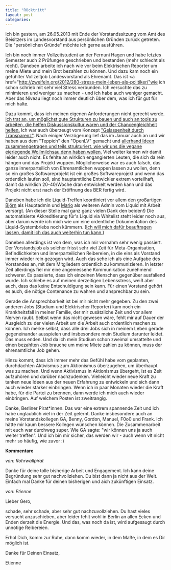 ```yaml
---
title: "Rücktritt"
layout: post
categories: 
---
```

Ich bin gestern, am 26.05.2013 mit Ende der Vorstandssitzung vom Amt des Beisitzers im Landesvorstand aus persönlichen Gründen zurück getreten. Die "persönlichen Gründe" möchte ich gerne ausführen.

Ich bin noch immer Vollzeitstudent an der Fernuni Hagen und habe letztes Semester auch 2 Prüfungen geschrieben und bestanden (mehr schlecht als recht). Daneben arbeite ich nach wie vor beim Elektrischen Reporter um meine Miete und mein Brot bezahlen zu können. Und dazu kam noch ein gefühlter Vollzeitjob Landesvorstand als Ehrenamt. Das ist <a href="http://zweifeln.org/2012/280-stress-mein-leben-als-politiker/"wie ich schon schrieb</a> mit sehr viel Stress verbunden. Ich versuchte das zu minimieren und weniger zu machen - und ich habe auch weniger gemacht. Aber das Niveau liegt noch immer deutlich über dem, was ich für gut für mich halte.

Dazu kommt, dass ich meinen eigenen Anforderungen nicht gerecht werde. <a href="https://wiki.piratenpartei.de/BE:Parteitag/2012.2/Kandidaten/Zweifeln#Ich_kandidiere">Ich trat an, um möglichst gute Strukturen zu bauen und auch an tools zu arbeiten, die helfen Diskussionskultur waren und der Chancengleichheit helfen.</a> Ich war auch überzeugt vom Konzept <a href="https://wiki.piratenpartei.de/BE:Gelassenheit_durch_Transparenz">"Gelassenheit durch Transparenz"</a>. Nach einiger Verzögerung lief das im Januar auch an und wir haben aus dem "Teppich" den "OpenLV" gemacht und <a href="https://lavobe.piratenpad.de/OpenLV-Struktur">allerhand Ideen zusammengetragen und teils strukturiert, wie wir uns die vegane eierlegende Wollmilchsau denn haben wollen.</a> Viel weiter kamen wir damit leider auch nicht. Es fehlte an wirklich engangierten Leuten, die sich da rein hängen und das Projekt wuppen. Möglicherweise war es auch falsch, das ganze innerparteilich von Ehrenamtlichen wuppen lassen zu wollen, denn so ein großes Softwareprojekt ist ein großes Softwareprojekt und wenn das ordentlich laufen soll, sind hauptamtliche Entwickler extrem vorteilhaft, damit da wirklich 20-40/Woche dran entwickelt werden kann und das Projekt nicht erst nach der Eröffnung des BER fertig wird.

Daneben habe ich die Liquid-Treffen koordiniert vor allem den großartigen <a href="https://twitter.com/reimerei">Björn</a> als Hauptadmin und <a href="https://twitter.com/xedp3x">Mario</a> als weiteren Admin vom Liquid mit Arbeit versorgt. (An dieser Stelle mal ganz ganz vielen Dank den beiden!) Die automatisierte Akkreditierung für's Liquid via Whitelist steht leider noch aus, aber darum werde ich mich wie um eine ordentliche Dokumentation des Liquid-Systembriebs noch kümmern. (<a href="https://wiki.piratenpartei.de/BE:Beschlussantrag_Umlaufbeschluss/2013-05-26/03">Ich will mich dafür beauftragen lassen, damit ich das auch weiterhin tun kann.</a>)

Daneben allerdings ist von dem, was ich mir vornahm sehr wenig passiert. Der Vorstandsjob als solcher frisst sehr viel Zeit für Meta-Organisation, Befindlichkeiten und innerparteilichen Reibereien, in die eins als Vorstand immer wieder rein gezogen wird. Auch das sehe ich als eine Aufgabe des Vorstandes an, mit dem Mitgliedern ordentlich zu kommunizieren. In letzter Zeit allerdings fiel mir eine angemessene Kommunikation zunehmend schwerer. Es passierte, dass ich einzelnen Menschen gegenüber ausfallend wurde. Ich schiebe es auf meinen derzeitigen Lebensstress, weiß aber auch, dass das keine Entschuldigung sein kann. Für einen Vorstand gehört es auch, die nötige Contenance zu wahren und ansprechbar zu sein.

Gerade die Ansprechbarkeit ist bei mir nicht mehr gegeben. Zu den zwei anderen Jobs (Studium und Elektrischer Reporter) kam noch ein Krankheitsfall in meiner Familie, der mir zusätzliche Zeit und vor allem Nerven raubt. Selbst wenn das nicht gewesen wäre, fehlt mir auf Dauer der Ausgleich zu der vielen Arbeit um die Arbeit auch ordentlich machen zu können. Ich merke selbst, dass alle drei Jobs sich in meinem Leben gerade gegeneinander ausspielen und insbesondere mein Studium darunter leidet. Das muss enden. Und da ich mein Studium schon zweimal umsattelte und einen bezahlten Job brauche um meine Miete zahlen zu können, muss der ehrenamtliche Job gehen. 

Hinzu kommt, dass ich immer mehr das Gefühl habe vom geplanten, durchdachten Aktivismus zum Aktionismus überzugehen, um überhaupt was zu machen. Und wenn Aktivismus in Aktionismus übergeht, ist es Zeit aufzuhören und darüber nachzudenken. Vielleicht wieder neue Kraft zu tanken neue Ideen aus der neuen Erfahrung zu entwickeln und sich dann auch wieder stärker einbringen. Wenn ich in paar Monaten wieder die Kraft habe, für die Partei zu brennen, dann werde ich mich auch wieder einbringen. Auf welchem Posten ist zweitrangig.

Danke, Berliner Pirat\*innen. Das war eine extrem spannende Zeit und ich habe unglaublich viel in der Zeit gelernt. Danke insbesondere auch an meine Vorstandskollegen GA, Benny, Gordon, Manuel, F0o0 und Frank. Ich hätte mir kaum bessere Kollegen wünschen können. Die Zusammenarbeit mit euch war durchweg super. Wie GA sagte: "wir können uns ja auch weiter treffen". Und ich bin mir sicher, das werden wir - auch wenn vlt nicht mehr so häufig, wie zuvor :)

		

__Kommentare__
			
_von: Rohrwallpirat_
			
Danke für deine tolle bisherige Arbeit und Engagement. Ich kann deine Begründung sehr gut nachvollziehen. Du bist dann ja nicht aus der Welt. Einfach mal Danke für deinen bisherigen und aich zukünftigen Einsatz.

			
_von: Etienne_
			
Lieber Gero,

schade, sehr schade, aber sehr gut nachzuvollziehen. Du hast vieles versucht anzuschieben, aber leider fehlt wohl in Berlin an allen Ecken und Enden derzeit die Energie. Und das, was noch da ist, wird aufgesaugt durch unnötige Reibereien.

Erhol Dich, komm zur Ruhe, dann komm wieder, in dem Maße, in dem es Dir möglich ist.

Danke für Deinen Einsatz,

Etienne

